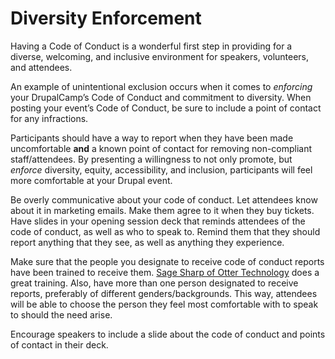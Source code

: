 # Diversity Enforcement

Having a Code of Conduct is a wonderful first step in providing for a diverse, welcoming, and inclusive environment for speakers, volunteers, and attendees.

An example of unintentional exclusion occurs when it comes to *enforcing* your DrupalCamp’s Code of Conduct and commitment to diversity. When posting your event’s Code of Conduct, be sure to include a point of contact for any infractions.

Participants should have a way to report when they have been made uncomfortable **and** a known point of contact for removing non-compliant staff/attendees. By presenting a willingness to not only promote, but *enforce* diversity, equity, accessibility, and inclusion, participants will feel more comfortable at your Drupal event.  

Be overly communicative about your code of conduct. Let attendees know about it in marketing emails. Make them agree to it when they buy tickets. Have slides in your opening session deck that reminds attendees of the code of conduct, as well as who to speak to. Remind them that they should report anything that they see, as well as anything they experience. 

Make sure that the people you designate to receive code of conduct reports have been trained to receive them. [Sage Sharp of Otter Technology](https://otter.technology/) does a great training. Also, have more than one person designated to receive reports, preferably of different genders/backgrounds. This way, attendees will be able to choose the person they feel most comfortable with to speak to should the need arise. 

Encourage speakers to include a slide about the code of conduct and points of contact in their deck. 